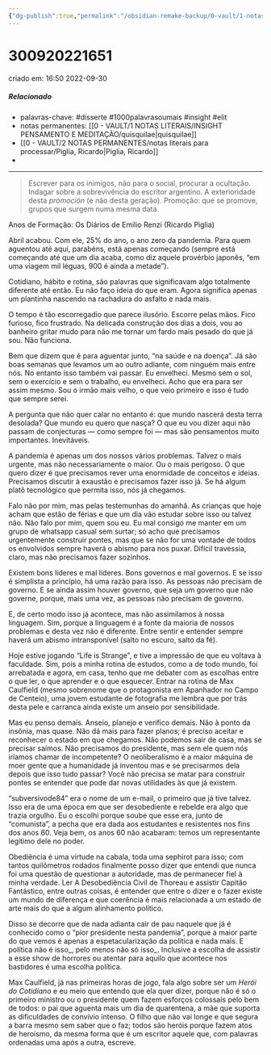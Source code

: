 ```yaml
---
{"dg-publish":true,"permalink":"/obsidian-remake-backup/0-vault/1-notas-literais/elit/escrever-para-os-inimigos/","tags":["disserte","1000palavrasoumais","insight","elit"],"dgHomeLink":true,"dgShowLocalGraph":true,"dgShowFileTree":true,"noteIcon":""}
---
```


# 300920221651
criado em: 16:50 2022-09-30

##### Relacionado
- palavras-chave: #disserte #1000palavrasoumais #insight #elit
- notas permanentes: [[0 - VAULT/1 NOTAS LITERAIS/INSIGHT PENSAMENTO E MEDITAÇÃO/quisquilae\|quisquilae]]
- [[0 - VAULT/2 NOTAS PERMANENTES/notas literais para processar/Piglia, Ricardo\|Piglia, Ricardo]]
- 

---
 >Escrever para os inimigos, não para o social, procurar a ocultação. Indagar sobre a sobrevivência do escritor argentino. A exterioridade desta _promoción_ (e não desta geração). Promoção: que se promove, grupos que surgem numa mesma data.

Anos de Formação: Os Diários de Emilio Renzi (Ricardo Piglia)

Abril acabou. Com ele, 25% do ano, o ano zero da pandemia. Para quem aguentou até aqui, parabéns, está apenas começando (sempre está começando até que um dia acaba, como diz aquele provérbio japonês, “em uma viagem mil léguas, 900 é ainda a metade”).

Cotidiano, hábito e rotina, são palavras que significavam algo totalmente diferente até então. Eu não faço ideia do que eram. Agora significa apenas um plantinha nascendo na rachadura do asfalto e nada mais.

O tempo é tão escorregadio que parece ilusório. Escorre pelas mãos. Fico furioso, fico frustrado. Na delicada construção dos dias a dois, vou ao banheiro gritar mudo para não me tornar um fardo mais pesado do que já sou. Não funciona.

Bem que dizem que é para aguentar junto, “na saúde e na doença”. Já são boas semanas que levamos um ao outro adiante, com ninguém mais entre nós. No entanto isso também vai passar. Eu envelheci. Mesmo sem o sol, sem o exercício e sem o trabalho, eu envelheci. Acho que era para ser assim mesmo. Sou o irmão mais velho, o que veio primeiro e isso é tudo que sempre serei.

A pergunta que não quer calar no entanto é: que mundo nascerá desta terra desolada? Que mundo eu quero que nasça? O que eu vou dizer aqui não passam de conjecturas — como sempre foi — mas são pensamentos muito importantes. Inevitáveis.

A pandemia é apenas um dos nossos vários problemas. Talvez o mais urgente, mas não necessariamente o maior. Ou o mais perigoso. O que quero dizer é que precisamos rever uma enormidade de conceitos e ideias. Precisamos discutir à exaustão e precisamos fazer isso já. Se há algum platô tecnológico que permita isso, nós já chegamos.

Falo não por mim, mas pelas testemunhas do amanhã. As crianças que hoje acham que estão de férias e que um dia vão estudar sobre isso ou talvez não. Não falo por mim, quem sou eu. Eu mal consigo me manter em um grupo de whatsapp casual sem surtar; só acho que precisamos urgentemente construir pontes, mas que se não for uma vontade de todos os envolvidos sempre haverá o abismo para nos puxar. Difícil travessia, claro, mas não precisamos fazer sozinhos.

Existem bons líderes e mal líderes. Bons governos e mal governos. E se isso é simplista a princípio, há uma razão para isso. As pessoas não precisam de governo. E se ainda assim houver governo, que seja um governo que não governe, porque, mais uma vez, as pessoas não precisam de governo.

E, de certo modo isso já acontece, mas não assimilamos à nossa linguagem. Sim, porque a linguagem é a fonte da maioria de nossos problemas e desta vez não é diferente. Entre sentir e entender sempre haverá um abismo intransponível (salto no escuro, salto da fé).

Hoje estive jogando “Life is Strange”, e tive a impressão de que eu voltava à faculdade. Sim, pois a minha rotina de estudos, como a de todo mundo, foi arrebatada e agora, em casa, tenho que me debater com as escolhas entre o que ler, o que aprender e o que esquecer. Entrar na rotina de Max Caulfield (mesmo sobrenome que o protagonista em Apanhador no Campo de Centeio), uma jovem estudante de fotografia me lembra que por trás desta pele e carranca ainda existe um anseio por sensibilidade.

Mas eu penso demais. Anseio, planejo e verifico demais. Não à ponto da insônia, mas quase. Não dá mais para fazer planos; é preciso aceitar e reconhecer o estado em que chegamos. Não podemos sair de casa, mas se precisar saímos. Não precisamos do presidente, mas sem ele quem nós iríamos chamar de incompetente? O neoliberalismo é a maior máquina de moer gente que a humanidade já inventou mas e se precisarmos dela depois que isso tudo passar? Você não precisa se matar para construir pontes se entender que pode dar novas utilidades às que já existem.

“subversivode84” era o nome de um e-mail, o primeiro que já tive talvez. Isso era de uma época em que ser desobediente e rebelde era algo que trazia orgulho. Eu o escolhi porque soube que esse era, junto de “comunista”, a pecha que era dada aos estudantes e resistentes nos fins dos anos 60. Veja bem, os anos 60 não acabaram: temos um representante legítimo dele no poder.

Obediência é uma virtude na cabala, toda uma sephirot para isso; com tantos quilômetros rodados finalmente posso dizer que entendi que nunca foi uma questão de questionar a autoridade, mas de permanecer fiel à minha verdade. Ler A Desobediência Civil de Thoreau e assistir Capitão Fantástico, entre outras coisas, é entender que entre o dizer e o fazer existe um mundo de diferença e que coerência é mais relacionada a um estado de arte mais do que a algum alinhamento político.

Disso se decorre que de nada adianta cair de pau naquele que já é conhecido como o “pior presidente nesta pandemia”, porque a maior parte do que vemos é apenas a espetacularização da política e nada mais. E política não é isso_, pelo menos não só isso_. Inclusive a escolha de assistir a esse show de horrores ou atentar para aquilo que acontece nos bastidores é uma escolha política.

Max Caulfield, já nas primeiras horas de jogo, fala algo sobre ser um _Herói do Cotidiano_ e eu meio que entendo que ela quer dizer, porque não é só o primeiro ministro ou o presidente quem fazem esforços colossais pelo bem de todos: o pai que aguenta mais um dia de quarentena, a mãe que suporta as dificuldades de convívio intenso. O filho que não vai longe e que segura a barra mesmo sem saber que o faz; todos são heróis porque fazem atos de heroísmo, da mesma forma que é um escritor aquele que, com palavras ordenadas uma após a outra, escreve.
